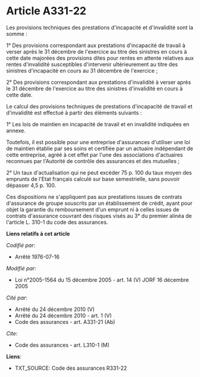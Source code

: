 # Article A331-22

Les provisions techniques des prestations d'incapacité et d'invalidité sont la somme :

1° Des provisions correspondant aux prestations d'incapacité de travail à verser après le 31 décembre de l'exercice au titre
des sinistres en cours à cette date majorées des provisions dites pour rentes en attente relatives aux rentes d'invalidité
susceptibles d'intervenir ultérieurement au titre des sinistres d'incapacité en cours au 31 décembre de l'exercice ;

2° Des provisions correspondant aux prestations d'invalidité à verser après le 31 décembre de l'exercice au titre des
sinistres d'invalidité en cours à cette date.

Le calcul des provisions techniques de prestations d'incapacité de travail et d'invalidité est effectué à partir des éléments
suivants :

1° Les lois de maintien en incapacité de travail et en invalidité indiquées en annexe.

Toutefois, il est possible pour une entreprise d'assurances d'utiliser une loi de maintien établie par ses soins et certifiée
par un actuaire indépendant de cette entreprise, agréé à cet effet par l'une des associations d'actuaires reconnues par
l'Autorité de contrôle des assurances et des mutuelles ;

2° Un taux d'actualisation qui ne peut excéder 75 p. 100 du taux moyen des emprunts de l'Etat français calculé sur base
semestrielle, sans pouvoir dépasser 4,5 p. 100.

Ces dispositions ne s'appliquent pas aux prestations issues de contrats d'assurance de groupe souscrits par un établissement
de crédit, ayant pour objet la garantie du remboursement d'un emprunt ni à celles issues de contrats d'assurance couvrant des
risques visés au 3° du premier alinéa de l'article L. 310-1 du code des assurances.

**Liens relatifs à cet article**

_Codifié par_:

  - Arrêté 1976-07-16

_Modifié par_:

  - Loi n°2005-1564 du 15 décembre 2005 - art. 14 (V) JORF 16 décembre 2005

_Cité par_:

  - Arrêté du 24 décembre 2010 (V)
  - Arrêté du 24 décembre 2010 - art. 1 (V)
  - Code des assurances - art. A331-21 (Ab)

_Cite_:

  - Code des assurances - art. L310-1 (M)

**Liens**:

  - TXT_SOURCE: Code des assurances R331-22
